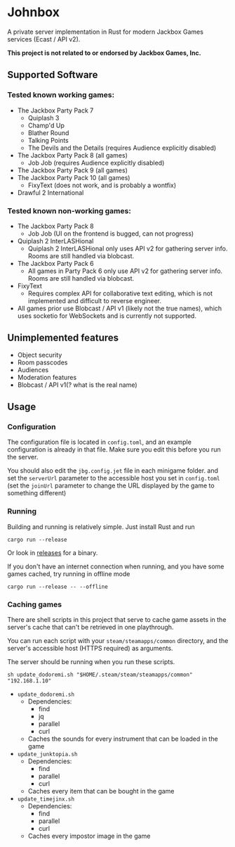 # Johnbox

A private server implementation in Rust for modern Jackbox Games services (Ecast / API v2).

**This project is not related to or endorsed by Jackbox Games, Inc.**

## Supported Software

### Tested known working games:

* The Jackbox Party Pack 7
    * Quiplash 3
    * Champ'd Up
    * Blather Round
    * Talking Points
    * The Devils and the Details (requires Audience explicitly disabled)
* The Jackbox Party Pack 8 (all games)
    * Job Job (requires Audience explicitly disabled)
* The Jackbox Party Pack 9 (all games)
* The Jackbox Party Pack 10 (all games)
    * FixyText (does not work, and is probably a wontfix)
* Drawful 2 International

### Tested known non-working games:

* The Jackbox Party Pack 8
    * Job Job (UI on the frontend is bugged, can not progress)
* Quiplash 2 InterLASHional
    * Quiplash 2 InterLASHional only uses API v2 for gathering server info. Rooms are still handled via blobcast.
* The Jackbox Party Pack 6
    * All games in Party Pack 6 only use API v2 for gathering server info. Rooms are still handled via blobcast.
* FixyText
    * Requires complex API for collaborative text editing, which is not implemented and difficult to reverse engineer.
* All games prior use Blobcast / API v1 (likely not the true names), which uses socketio for WebSockets and is currently not supported. 

## Unimplemented features

* Object security
* Room passcodes
* Audiences
* Moderation features
* Blobcast / API v1(? what is the real name)

## Usage

### Configuration

The configuration file is located in `config.toml`, and an example configuration is already in that file. Make sure you edit this before you run the server.

You should also edit the `jbg.config.jet` file in each minigame folder. and set the `serverUrl` parameter to the accessible host you set in `config.toml` (set the `joinUrl` parameter to change the URL displayed by the game to something different)

### Running

Building and running is relatively simple. Just install Rust and run

```shell
cargo run --release
```

Or look in [releases](releases) for a binary.

If you don't have an internet connection when running, and you have some games cached, try running in offline mode

```shell
cargo run --release -- --offline
```

### Caching games

There are shell scripts in this project that serve to cache game assets in the server's cache that can't be retrieved in one playthrough.

You can run each script with your `steam/steamapps/common` directory, and the server's accessible host (HTTPS required) as arguments.

The server should be running when you run these scripts.

```shell
sh update_dodoremi.sh "$HOME/.steam/steam/steamapps/common" "192.168.1.10"
```

- `update_dodoremi.sh`
    - Dependencies:
        - find
        - jq
        - parallel
        - curl
    - Caches the sounds for every instrument that can be loaded in the game
- `update_junktopia.sh`
    - Dependencies:
        - find
        - parallel
        - curl
    - Caches every item that can be bought in the game
- `update_timejinx.sh`
    - Dependencies:
        - find
        - parallel
        - curl
    - Caches every impostor image in the game
